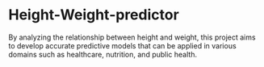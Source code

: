 # Height-Weight-predictor
By analyzing the relationship between height and weight, this project aims to develop accurate predictive models that can be applied in various domains such as healthcare, nutrition, and public health. 
